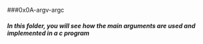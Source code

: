 ###0x0A-argv-argc
##### In this folder, you will see how the main arguments are used and implemented in a c program


